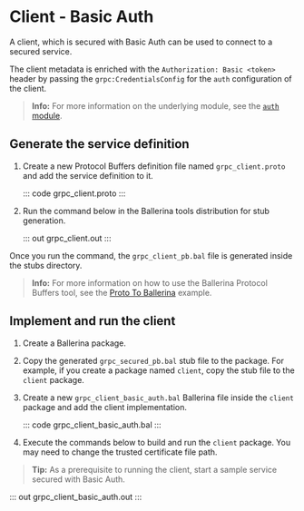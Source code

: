 # Client - Basic Auth

A client, which is secured with Basic Auth can be used to connect to a secured service.

The client metadata is enriched with the `Authorization: Basic <token>` header by passing the `grpc:CredentialsConfig` for the `auth` configuration of the client.

>**Info:** For more information on the underlying module, see the [`auth` module](https://lib.ballerina.io/ballerina/auth/latest).

## Generate the service definition

1. Create a new Protocol Buffers definition file named `grpc_client.proto` and add the service definition to it.

    ::: code grpc_client.proto :::

2. Run the command below in the Ballerina tools distribution for stub generation.

    ::: out grpc_client.out :::

Once you run the command, the `grpc_client_pb.bal` file is generated inside the stubs directory.

>**Info:** For more information on how to use the Ballerina Protocol Buffers tool, see the [Proto To Ballerina](https://ballerina.io/learn/by-example/proto-to-ballerina.html) example.

## Implement and run the client

1. Create a Ballerina package.
   
2. Copy the generated `grpc_secured_pb.bal` stub file to the package. For example, if you create a package named `client`, copy the stub file to the `client` package.
   
3. Create a new `grpc_client_basic_auth.bal` Ballerina file inside the `client` package and add the client implementation.

   ::: code grpc_client_basic_auth.bal :::

4. Execute the commands below to build and run the `client` package. You may need to change the trusted certificate file path.

>**Tip:** As a prerequisite to running the client, start a sample service secured with Basic Auth.

   ::: out grpc_client_basic_auth.out :::
